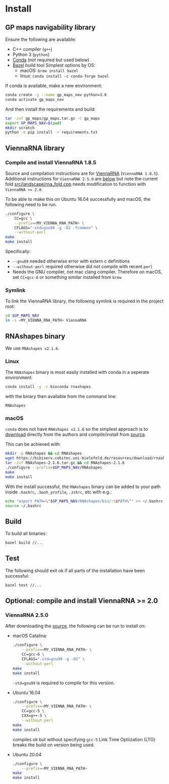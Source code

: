# Install

## GP maps navigability library
Ensure the following are available:
  - C++ compiler (`g++`)
  - Python 3 (`python`)
  - [Conda](https://docs.conda.io/en/latest/miniconda.html) (not required but
    used below)
  - [Bazel](https://docs.bazel.build/versions/main/install-os-x.html) build tool
	  Simplest options by OS:
  	- macOS: `brew install bazel`
  	- linux: `conda install -c conda-forge bazel`

If conda is available, make a new environment:
```bash
conda create -y --name gp_maps_nav python=3.8
conda activate gp_maps_nav
```
And then install the requirements and build:
```bash
tar -zxf gp_maps/gp_maps.tar.gz -C gp_maps
export GP_MAPS_NAV=$(pwd)
mkdir scratch
python -m pip install -r requirements.txt
```

## ViennaRNA library
### Compile and install ViennaRNA 1.8.5
Source and compilation instructions are for [ViennaRNA](https://www.tbi.univie.ac.at/RNA/)
(`ViennaRNA 1.8.5`). Additional instructions for `ViennaRNA 2.5.0` are
[below](#viennarna-250) but note the current fold
[src/landscape/rna_fold.cpp](src/landscape/rna_fold.cpp) needs modification
to function with `ViennaRNA >= 2.0`.

To be able to make this on Ubuntu 16.04 successfully and macOS, the following
need to be run.

```bash
./configure \
    CC=gcc \
    --prefix=<MY_VIENNA_RNA_PATH> \
    CFLAGS="-std=gnu89 -g -O2 -fcommon" \
    --without-perl
make
make install
```
Specifically:
  - `--gnu89` needed otherwise error with extern c definitions
  - `--without-perl` required otherwise did not compile with recent `perl`
  - Needs the GNU compiler, not mac clang compiler. Therefore on macOS,
    set `CC=gcc-6` or something similar installed from `brew`

### Symlink
To link the ViennaRNA library, the following symlink is required in the project
root:

```bash
cd $GP_MAPS_NAV
ln -s <MY_VIENNA_RNA_PATH> ViennaRNA
```

## RNAshapes binary
We use `RNAshapes v2.1.6`.

### Linux
The `RNAshapes` binary is most easily installed with
conda in a seperate environment:
```bash
conda install -y -c bioconda rnashapes
```
with the binary then available from the command line:
```
RNAshapes
```

### macOS
`conda` does not have `RNAshapes v2.1.6` so the simplest approach is to [download](https://bibiserv.cebitec.uni-bielefeld.de/resources/download/rnashapes/) directly from the authors and compile/install from
[source](https://bibiserv.cebitec.uni-bielefeld.de/resources/download/rnashapes/RNAshapes-2.1.6.tar.gz).

This can be achieved with:
```bash
mkdir -p RNAshapes && cd RNAshapes
wget https://bibiserv.cebitec.uni-bielefeld.de/resources/download/rnashapes/RNAshapes-2.1.6.tar.gz
tar -zxf RNAshapes-2.1.6.tar.gz && cd RNAshapes-2.1.6
./configure --prefix=$GP_MAPS_NAV/RNAshapes
make
make install
```

With the install successful, the `RNAshapes` binary can be added to your path
inside `.bashrc`, `.bash_profile`, `.zshrc`, etc with e.g.:
```bash
echo "export PATH=\"$GP_MAPS_NAV/RNAshapes/bin/:\$PATH\"" >> ~/.bashrc
source ~/.bashrc
```

## Build
To build all binaries:
```bash
bazel build //...
```

## Test
The following should exit ok if all parts of the installation have been
successful:
```bash
bazel test //...
```

## Optional: compile and install ViennaRNA >= 2.0
### ViennaRNA 2.5.0
After downloading the [source](https://www.tbi.univie.ac.at/RNA/), the following can be run to install on:
- macOS Catalina:
    ```bash
    ./configure \
        --prefix=<MY_VIENNA_RNA_PATH> \
        CC=gcc-6 \
        CFLAGS="-std=gnu99 -g -O2" \
        --without-perl
    make
    make install
    ```
    `-std=gnu99` is required to compile for this version.

- Ubuntu 16.04
    ```bash
    ./configure \
        --prefix=<MY_VIENNA_RNA_PATH> \
        CC=gcc-5 \
        CXX=g++-5 \
        --without-perl
    make
    make install
    ```
    compiles ok but without specifying `gcc-5` Link Time Optiization (LTO)
    breaks the build on version being used.

- Ubuntu 20.04
    ```bash
    ./configure \
        --prefix=<MY_VIENNA_RNA_PATH>
    make
    make install
    ```
